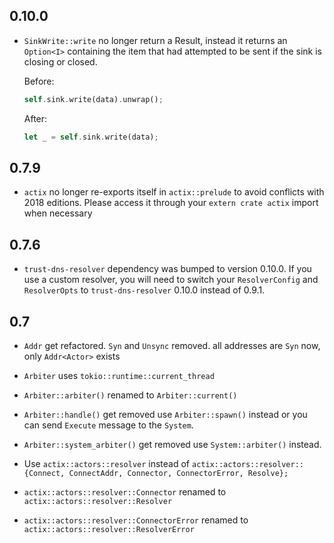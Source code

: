 ## 0.10.0

* `SinkWrite::write` no longer return a Result, instead it returns an
  `Option<I>` containing the item that had attempted to be sent if the sink is
  closing or closed.

  Before:
  ```rust
  self.sink.write(data).unwrap();
  ```

  After:
  ```rust
  let _ = self.sink.write(data);
  ```

## 0.7.9

* `actix` no longer re-exports itself in `actix::prelude` to avoid conflicts with 2018 editions. Please access it through your `extern crate actix` import when necessary

## 0.7.6

* `trust-dns-resolver` dependency was bumped to version 0.10.0. If you use a
  custom resolver, you will need to switch your `ResolverConfig` and
  `ResolverOpts` to `trust-dns-resolver` 0.10.0 instead of 0.9.1.

## 0.7

* `Addr` get refactored. `Syn` and `Unsync` removed. all addresses are
  `Syn` now, only `Addr<Actor>` exists

* `Arbiter` uses `tokio::runtime::current_thread`

* `Arbiter::arbiter()` renamed to `Arbiter::current()`

* `Arbiter::handle()` get removed use `Arbiter::spawn()` instead or you can send
  `Execute` message to the `System`.

* `Arbiter::system_arbiter()` get removed use `System::arbiter()` instead.

* Use `actix::actors::resolver` instead of
  `actix::actors::resolver::{Connect, ConnectAddr, Connector, ConnectorError, Resolve};`

* `actix::actors::resolver::Connector` renamed to `actix::actors::resolver::Resolver`

* `actix::actors::resolver::ConnectorError` renamed to `actix::actors::resolver::ResolverError`
